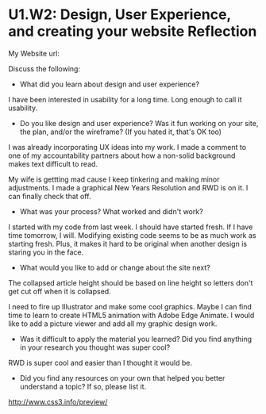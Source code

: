 # U1.W2: Design, User Experience, and creating your website Reflection

My Website url: <!-- Website URL here (remove comment) -->

Discuss the following:
* What did you learn about design and user experience? 

I have been interested in usability for a long time.  Long enough to call it usability.


* Do you like design and user experience? Was it fun working on your site, the plan, and/or the wireframe? (If you hated it, that's OK too)

I was already incorporating UX ideas into my work.  I made a comment to one of my accountability partners about how a non-solid background makes text difficult to read.

My wife is gettting mad cause I keep tinkering and making minor adjustments.  I made a graphical New Years Resolution and RWD is on it.  I can finally check that off.


* What was your process? What worked and didn't work?

I started with my code from last week.  I should have started fresh.  If I have time tomorrow, I will.  Modifying existing code seems to be as much work as starting fresh.  Plus, it makes it hard to be original when another design is staring you in the face.


* What would you like to add or change about the site next?

The collapsed article height should be based on line height so letters don't get cut off when it is collapsed.

I need to fire up Illustrator and make some cool graphics.  Maybe I can find time to learn to create HTML5 animation with Adobe Edge Animate.  I would like to add a picture viewer and add all my graphic design work.

* Was it difficult to apply the material you learned? Did you find anything in your research you thought was super cool?

RWD is super cool and easier than I thought it would be.  

* Did you find any resources on your own that helped you better understand a topic? If so, please list it.

http://www.css3.info/preview/